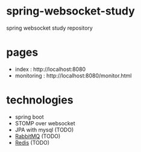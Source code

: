 # spring-websocket-study
spring websocket study repository

# pages
* index : http://localhost:8080
* monitoring : http://localhost:8080/monitor.html

# technologies
* spring boot
* STOMP over websocket
* JPA with mysql (TODO)
* [RabbitMQ](https://www.rabbitmq.com) (TODO)
* [Redis](https://redis.io/) (TODO)
